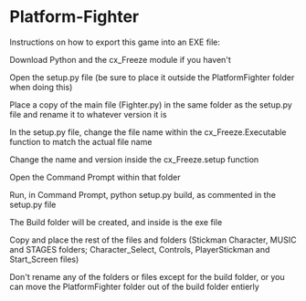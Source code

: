 # Platform-Fighter

Instructions on how to export this game into an EXE file:

Download Python and the cx_Freeze module if you haven't

Open the setup.py file (be sure to place it outside the PlatformFighter folder when doing this)

Place a copy of the main file (Fighter.py) in the same folder as the setup.py file and rename it to whatever version it is

In the setup.py file, change the file name within the cx_Freeze.Executable function to match the actual file name

Change the name and version inside the cx_Freeze.setup function

Open the Command Prompt within that folder

Run, in Command Prompt, python setup.py build, as commented in the setup.py file

The Build folder will be created, and inside is the exe file

Copy and place the rest of the files and folders (Stickman Character, MUSIC and STAGES folders; Character_Select, Controls, PlayerStickman and Start_Screen files)

Don't rename any of the folders or files except for the build folder, or you can move the PlatformFighter folder out of the build folder entierly
